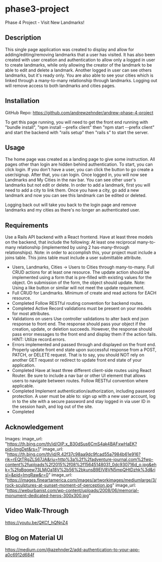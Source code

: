 # phase3-project

Phase 4 Project - Visit New Landmarks!

## Description

This single page application was created to display and allow for adding/editing/removing landmarks that a user has visited. It has also been created with user creation and authentication to allow only a logged in user to create landmarks, while only allowing the creator of the landmark to be able to edit and delete a landmark. Another logged in user can see others landmarks, but it's ready only. You are also able to see your cities which is linked through a many-to-many relationship through landmarks. Logging out will remove access to both landmarks and cities pages.

## Installation

GitHub Repo: https://github.com/andrewzehnder/andrew-phase-4-project

To get this page running, you will need to get the front end running with "bundle install", "npm install --prefix client" then "npm start --prefix client" and start the backend with "rails setup" then "rails s" to start the server.

## Usage

The home page was created as a landing page to give some instruction. All pages other than login are hidden behind authentication. To start, you can click login. If you don't have a user, you can click the button to go create a user/signup. After that, you can login. Once logged in, you will now see Landmarks and My Cities in the nav bar. You can see other user's landmarks but not edit or delete. In order to add a landmark, first you will need to add a city to link them. Once you have a city, go add a new landmark and now you can see this landmark can be edited or deleted. 

Logging back out will take you back to the login page and remove landmarks and my cities as there's no longer an authenticated user.


## Requirements
Use a Rails API backend with a React frontend.
Have at least three models on the backend, that include the following:
At least one reciprocal many-to-many relationship (implemented by using 2 has-many-through relationships). Note: in order to accomplish this, your project must include a joins table. This joins table must include a user submittable attribute.
- Users, Landmarks, Cities -> Users to Cities through many-to-many.
Full CRUD actions for at least one resource. The update action should be implemented using a form that is pre-filled with existing values for the object. On submission of the form, the object should update. Note: Using a like button or similar will not meet the update requirement.
- Full CRUD for Landmarks.
Minimum of create and read actions for EACH resource.
- Completed
Follow RESTful routing convention for backend routes.
- Completed
Active Record validations must be present on your models for most attributes.
- Validations on users
Use controller validations to alter back end json response to front end. The response should pass your object if the creation, update, or deletion succeeds. However, the response should pass error messages to the front end and display them if the action fails. HINT: Utilize record.errors.
- Errors implemented and passed through and displayed on the front end.
Properly update front end state upon successful response from a POST, PATCH, or DELETE request. That is to say, you should NOT rely on another GET request or redirect to update front end state of your application.
- Completed
Have at least three different client-side routes using React Router. Be sure to include a nav bar or other UI element that allows users to navigate between routes. Follow RESTful convention where applicable.
- Completed
Implement authentication/authorization, including password protection. A user must be able to:
sign up with a new user account,
log in to the site with a secure password and stay logged in via user ID in the session hash, and
log out of the site.
- Completed

## Acknowledgement

Images:
image_url: "https://th.bing.com/th/id/OIP.x_B30dSus6CmS4ak4BAFxwHaEK?pid=ImgDet&rs=1"
image_url: "https://th.bing.com/th/id/R.42f37c98aa9dc9fcad55a7984b61e916?rik=rEQtTRgZLS67JA&riu=http%3a%2f%2fadventure-journal.com%2fwp-content%2fuploads%2f2015%2f08%2f15645148031_0dc930716d_o.jpg&ehk=%2fqBqqew73LMjOa18V%2b56%2bkunsB9EIV8VN5mpQHtDzhk%3d&risl=&pid=ImgRaw&r=0"
image_url: "https://images.fineartamerica.com/images/artworkimages/mediumlarge/3/rock-sculptures-at-sunset-moment-of-perception.jpg"
image_url: "https://weburbanist.com/wp-content/uploads/2008/06/memorial-monument-dedicated-heros-300x300.jpg"

## Video Walk-Through
https://youtu.be/QKCf_hQNnZ4 

## Blog on Material UI
https://medium.com/@azehnder2/add-authentication-to-your-app-a0c6912d684f 

